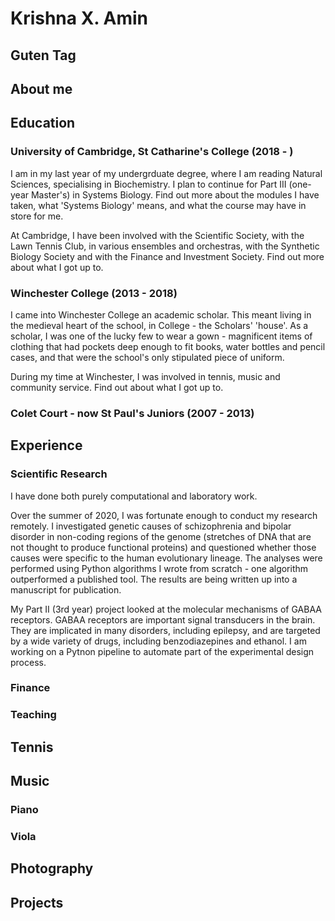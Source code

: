 # Krishna X. Amin

## Guten Tag

## About me

## Education

### University of Cambridge, St Catharine's College (2018 - )
I am in my last year of my undergrduate degree, where I am reading Natural Sciences, specialising in Biochemistry. I plan to continue for Part III (one-year Master's) in Systems Biology. Find out more about the modules I have taken, what 'Systems Biology' means, and what the course may have in store for me.

At Cambridge, I have been involved with the Scientific Society, with the Lawn Tennis Club, in various ensembles and orchestras, with the Synthetic Biology Society and with the Finance and Investment Society. Find out more about what I got up to.

### Winchester College (2013 - 2018)
I came into Winchester College an academic scholar. This meant living in the medieval heart of the school, in College - the Scholars' 'house'. As a scholar, I was one of the lucky few to wear a gown - magnificent items of clothing that had pockets deep enough to fit books, water bottles and pencil cases, and that were the school's only stipulated piece of uniform. 

During my time at Winchester, I was involved in tennis, music and community service. Find out about what I got up to. 

### Colet Court - now St Paul's Juniors (2007 - 2013)

## Experience

### Scientific Research
I have done both purely computational and laboratory work. 

Over the summer of 2020, I was fortunate enough to conduct my research remotely. I investigated genetic causes of schizophrenia and bipolar disorder in non-coding regions of the genome (stretches of DNA that are not thought to produce functional proteins) and questioned whether those causes were specific to the human evolutionary lineage. The analyses were performed using Python algorithms I wrote from scratch - one algorithm outperformed a published tool. The results are being written up into a manuscript for publication.

My Part II (3rd year) project looked at the molecular mechanisms of GABAA receptors. GABAA receptors are important signal transducers in the brain. They are implicated in many disorders, including epilepsy, and are targeted by a wide variety of drugs, including benzodiazepines and ethanol. I am working on a Pytnon pipeline to automate part of the experimental design process.

### Finance 

### Teaching

## Tennis

## Music

### Piano 

### Viola

## Photography 

## Projects


